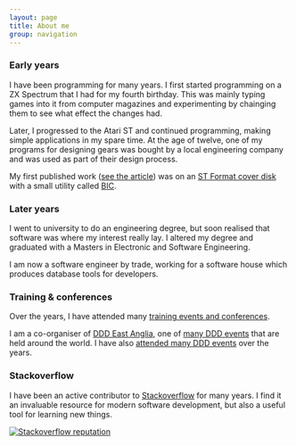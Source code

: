 ```yaml
---
layout: page
title: About me
group: navigation
---
```


### Early years

I have been programming for many years. I first started programming on a ZX Spectrum that I had for my fourth birthday. This was mainly typing games into it from computer magazines and experimenting by chainging them to see what effect the changes had.

Later, I progressed to the Atari ST and continued programming, making simple applications in my spare time. At the age of twelve, one of my programs for designing gears was bought by a local engineering company and was used as part of their design process.

My first published work ([see the article](/assets/media/images/about/bic.gif)) was on an [ST Format cover disk](/assets/media/images/about/stformat.gif) with a small utility called [BIC](https://www.adrianbanks.co.uk/downloads/download.php?id=80f32862e86af04186a1f24ad2f1e457).

### Later years

I went to university to do an engineering degree, but soon realised that software was where my interest really lay. I altered my degree and graduated with a Masters in Electronic and Software Engineering.

I am now a software engineer by trade, working for a software house which produces database tools for developers.

### Training &amp; conferences

Over the years, I have attended many [training events and conferences](/training.html).

I am a co-organiser of [DDD East Anglia](https://www.dddeastanglia.com), one of [many DDD events](/ddd-grouped.html) that are held around the world. I have also [attended many DDD events](/ddd-attendance.html) over the years.

### Stackoverflow

I have been an active contributor to [Stackoverflow](https://stackoverflow.com) for many years. I find it an invaluable resource for modern software development, but also a useful tool for learning new things.

[![Stackoverflow reputation](http://stackoverflow.com/users/flair/116923.png)](https://stackoverflow.com/users/116923/adrianbanks)
